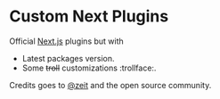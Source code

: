 # Custom Next Plugins

Official [Next.js][nextjs-plugin] plugins but with

- Latest packages version.
- Some ~~troll~~ customizations :trollface:.

Credits goes to [@zeit][zeit] and the open source community.

<!-- Link reference(s) -->

[nextjs-plugin]: https://github.com/zeit/next-plugins
[zeit]: https://github.com/zeit
